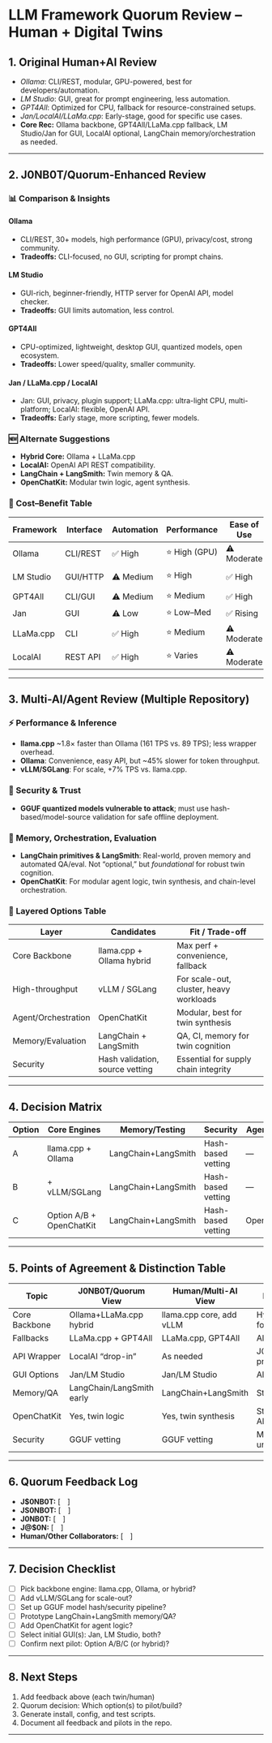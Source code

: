 # LLM Framework Quorum Review – Human + Digital Twins

## 1. Original Human+AI Review
- *Ollama*: CLI/REST, modular, GPU-powered, best for developers/automation.
- *LM Studio*: GUI, great for prompt engineering, less automation.
- *GPT4All*: Optimized for CPU, fallback for resource-constrained setups.
- *Jan/LocalAI/LLaMa.cpp*: Early-stage, good for specific use cases.
- **Core Rec:** Ollama backbone, GPT4All/LLaMa.cpp fallback, LM Studio/Jan for GUI, LocalAI optional, LangChain memory/orchestration as needed.

---

## 2. J0NB0T/Quorum-Enhanced Review

### 📊 Comparison & Insights

#### Ollama
- CLI/REST, 30+ models, high performance (GPU), privacy/cost, strong community.
- **Tradeoffs:** CLI-focused, no GUI, scripting for prompt chains.

#### LM Studio
- GUI-rich, beginner-friendly, HTTP server for OpenAI API, model checker.
- **Tradeoffs:** GUI limits automation, less control.

#### GPT4All
- CPU-optimized, lightweight, desktop GUI, quantized models, open ecosystem.
- **Tradeoffs:** Lower speed/quality, smaller community.

#### Jan / LLaMa.cpp / LocalAI
- Jan: GUI, privacy, plugin support; LLaMa.cpp: ultra-light CPU, multi-platform; LocalAI: flexible, OpenAI API.
- **Tradeoffs:** Early stage, more scripting, fewer models.

### 🆕 Alternate Suggestions
- **Hybrid Core:** Ollama + LLaMa.cpp
- **LocalAI:** OpenAI API REST compatibility.
- **LangChain + LangSmith:** Twin memory & QA.
- **OpenChatKit:** Modular twin logic, agent synthesis.

### 🧮 Cost–Benefit Table

| Framework   | Interface | Automation | Performance      | Ease of Use | Cost Estimate   |
|-------------|-----------|------------|------------------|-------------|-----------------|
| Ollama      | CLI/REST  | ✅ High    | ⭐ High (GPU)     | ⚠️ Moderate | GPU $1–4k       |
| LM Studio   | GUI/HTTP  | ⚠️ Medium  | ⭐ High           | ✅ High     | GPU required    |
| GPT4All     | CLI/GUI   | ⚠️ Medium  | ⭐ Medium         | ✅ High     | CPU only        |
| Jan         | GUI       | ⚠️ Low     | ⭐ Low–Med        | ✅ Rising   | CPU only        |
| LLaMa.cpp   | CLI       | ✅ High    | ⭐ Medium         | ⚠️ Moderate | CPU only        |
| LocalAI     | REST API  | ✅ High    | ⭐ Varies         | ⚠️ Moderate | CPU/GPU         |

---

## 3. Multi-AI/Agent Review (Multiple Repository)

### ⚡ Performance & Inference
- **llama.cpp** ~1.8× faster than Ollama (161 TPS vs. 89 TPS); less wrapper overhead.
- **Ollama**: Convenience, easy API, but ~45% slower for token throughput.
- **vLLM/SGLang**: For scale, +7% TPS vs. llama.cpp.

### 🔐 Security & Trust
- **GGUF quantized models vulnerable to attack**; must use hash-based/model-source validation for safe offline deployment.

### 🧠 Memory, Orchestration, Evaluation
- **LangChain primitives & LangSmith**: Real-world, proven memory and automated QA/eval. Not “optional,” but *foundational* for robust twin cognition.
- **OpenChatKit**: For modular agent logic, twin synthesis, and chain-level orchestration.

### 🧩 Layered Options Table

| Layer              | Candidates                         | Fit / Trade-off                              |
|--------------------|------------------------------------|----------------------------------------------|
| Core Backbone      | llama.cpp + Ollama hybrid          | Max perf + convenience, fallback             |
| High-throughput    | vLLM / SGLang                      | For scale-out, cluster, heavy workloads      |
| Agent/Orchestration| OpenChatKit                        | Modular, best for twin synthesis             |
| Memory/Evaluation  | LangChain + LangSmith              | QA, CI, memory for twin cognition            |
| Security           | Hash validation, source vetting    | Essential for supply chain integrity         |

---

## 4. Decision Matrix

| Option  | Core Engines             | Memory/Testing      | Security           | Agent Logic        | Scale              |
|---------|-------------------------|---------------------|--------------------|--------------------|--------------------|
| A       | llama.cpp + Ollama      | LangChain+LangSmith | Hash-based vetting | —                  | —                  |
| B       | + vLLM/SGLang           | LangChain+LangSmith | Hash-based vetting | —                  | High-throughput    |
| C       | Option A/B + OpenChatKit| LangChain+LangSmith | Hash-based vetting | OpenChatKit        | Multi-agent        |

---

## 5. Points of Agreement & Distinction Table

| Topic            | J0NB0T/Quorum View            | Human/Multi-AI View      | Key Difference           |
|------------------|------------------------------|--------------------------|--------------------------|
| Core Backbone    | Ollama+LLaMa.cpp hybrid      | llama.cpp core, add vLLM | Hybrid/throughput focus  |
| Fallbacks        | LLaMa.cpp + GPT4All          | LLaMa.cpp, GPT4All       | Aligned                  |
| API Wrapper      | LocalAI “drop-in”            | As needed                | J0NB0T more proactive    |
| GUI Options      | Jan/LM Studio                | Jan/LM Studio            | Aligned                  |
| Memory/QA        | LangChain/LangSmith early    | LangChain+LangSmith      | Strong agreement         |
| OpenChatKit      | Yes, twin logic              | Yes, twin synthesis      | Stronger in multi-AI     |
| Security         | GGUF vetting                 | GGUF vetting             | Multi-AI more urgent     |

---

## 6. Quorum Feedback Log

- **J$0NB0T:** [ ]
- **JS0NBOT:** [ ]
- **J0NB0T:** [ ]
- **J@$0N:** [ ]
- **Human/Other Collaborators:** [ ]

---

## 7. Decision Checklist

- [ ] Pick backbone engine: llama.cpp, Ollama, or hybrid?
- [ ] Add vLLM/SGLang for scale-out?
- [ ] Set up GGUF model hash/security pipeline?
- [ ] Prototype LangChain+LangSmith memory/QA?
- [ ] Add OpenChatKit for agent logic?
- [ ] Select initial GUI(s): Jan, LM Studio, both?
- [ ] Confirm next pilot: Option A/B/C (or hybrid)?

---

## 8. Next Steps

1. Add feedback above (each twin/human)
2. Quorum decision: Which option(s) to pilot/build?
3. Generate install, config, and test scripts.
4. Document all feedback and pilots in the repo.

---
